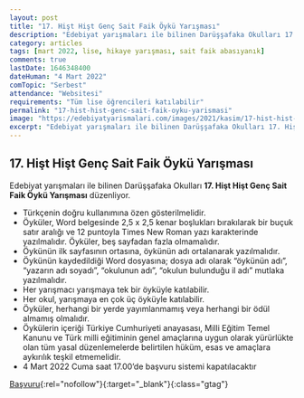 ```yaml
---
layout: post
title: "17. Hişt Hişt Genç Sait Faik Öykü Yarışması"
description: "Edebiyat yarışmaları ile bilinen Darüşşafaka Okulları 17. Hişt Hişt, Genç Sait Faik Öykü Yarışması düzenliyor."
category: articles
tags: [mart 2022, lise, hikaye yarışması, sait faik abasıyanık]
comments: true
lastDate: 1646348400
dateHuman: "4 Mart 2022"
comTopic: "Serbest"
attendance: "Websitesi"
requirements: "Tüm lise öğrencileri katılabilir"
permalink: "17-hist-hist-genc-sait-faik-oyku-yarismasi"
image: "https://edebiyatyarismalari.com/images/2021/kasim/17-hist-hist-sait-faik-abasiyanik-oyku-yarismasi.jpg"
excerpt: "Edebiyat yarışmaları ile bilinen Darüşşafaka Okulları 17. Hişt Hişt, Genç Sait Faik Yarışması düzenliyor."
---
```


## 17. Hişt Hişt Genç Sait Faik Öykü Yarışması
Edebiyat yarışmaları ile bilinen Darüşşafaka Okulları **17. Hişt Hişt Genç Sait Faik Öykü Yarışması** düzenliyor.  

- Türkçenin doğru kullanımına özen gösterilmelidir.
- Öyküler, Word belgesinde 2,5 x 2,5 kenar boşlukları bırakılarak bir buçuk satır aralığı ve 12 puntoyla Times New Roman yazı karakterinde yazılmalıdır. Öyküler, beş sayfadan fazla olmamalıdır.
- Öykünün ilk sayfasının ortasına, öykünün adı ortalanarak yazılmalıdır.
- Öykünün kaydedildiği Word dosyasına; dosya adı olarak “öykünün adı”, “yazarın adı soyadı”, “okulunun adı”, “okulun bulunduğu il adı” mutlaka yazılmalıdır.
- Her yarışmacı yarışmaya tek bir öyküyle katılabilir.
- Her okul, yarışmaya en çok üç öyküyle katılabilir.
- Öyküler, herhangi bir yerde yayımlanmamış veya herhangi bir ödül almamış olmalıdır.
- Öykülerin içeriği Türkiye Cumhuriyeti anayasası, Milli Eğitim Temel Kanunu ve Türk milli eğitiminin genel amaçlarına uygun olarak yürürlükte olan tüm yasal düzenlemelerde belirtilen hüküm, esas ve amaçlara aykırılık teşkil etmemelidir.
- 4 Mart 2022 Cuma saat 17.00’de başvuru sistemi kapatılacaktır

[Başvuru](https://www.darussafaka.k12.tr/hist-hist-genc-sait-faik/?ref=edebiyatyarismalari){:rel="nofollow"}{:target="_blank"}{:class="gtag"}